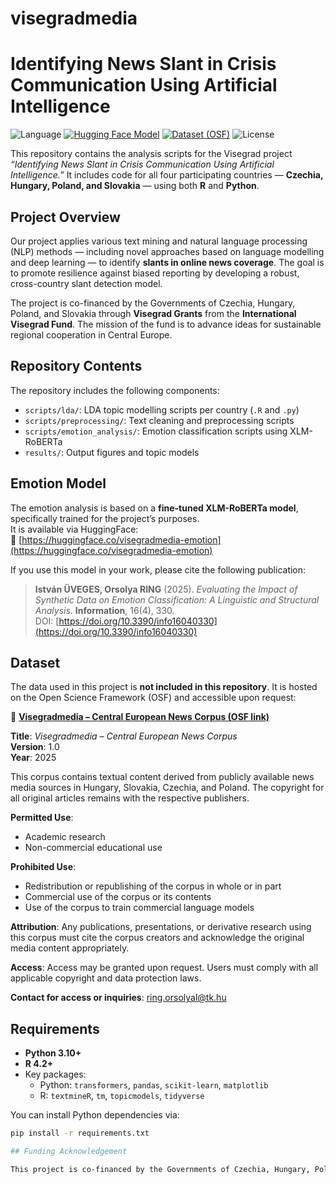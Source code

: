 # visegradmedia

# Identifying News Slant in Crisis Communication Using Artificial Intelligence

![Language](https://img.shields.io/badge/languages-R%20%7C%20Python-blue.svg)
[![Hugging Face Model](https://img.shields.io/badge/HF-model-visegradmedia--emotion-orange)](https://huggingface.co/visegradmedia-emotion)
[![Dataset (OSF)](https://img.shields.io/badge/dataset-OSF-green)](https://osf.io/45et2/?view_only=1842a8c679284c909556cb496228f476)
![License](https://img.shields.io/badge/license-research--only-lightgrey)

This repository contains the analysis scripts for the Visegrad project *“Identifying News Slant in Crisis Communication Using Artificial Intelligence.”* It includes code for all four participating countries — **Czechia, Hungary, Poland, and Slovakia** — using both **R** and **Python**.

## Project Overview

Our project applies various text mining and natural language processing (NLP) methods — including novel approaches based on language modelling and deep learning — to identify **slants in online news coverage**. The goal is to promote resilience against biased reporting by developing a robust, cross-country slant detection model.

The project is co-financed by the Governments of Czechia, Hungary, Poland, and Slovakia through **Visegrad Grants** from the **International Visegrad Fund**. The mission of the fund is to advance ideas for sustainable regional cooperation in Central Europe.

## Repository Contents

The repository includes the following components:

- `scripts/lda/`: LDA topic modelling scripts per country (`.R` and `.py`)
- `scripts/preprocessing/`: Text cleaning and preprocessing scripts
- `scripts/emotion_analysis/`: Emotion classification scripts using XLM-RoBERTa
- `results/`: Output figures and topic models

## Emotion Model

The emotion analysis is based on a **fine-tuned XLM-RoBERTa model**, specifically trained for the project’s purposes.  
It is available via HuggingFace:  
🔗 [https://huggingface.co/visegradmedia-emotion](https://huggingface.co/visegradmedia-emotion)

If you use this model in your work, please cite the following publication:

> **István ÜVEGES, Orsolya RING** (2025). *Evaluating the Impact of Synthetic Data on Emotion Classification: A Linguistic and Structural Analysis*. **Information**, 16(4), 330.  
> DOI: [https://doi.org/10.3390/info16040330](https://doi.org/10.3390/info16040330)

## Dataset

The data used in this project is **not included in this repository**. It is hosted on the Open Science Framework (OSF) and accessible upon request:

🔗 **[Visegradmedia – Central European News Corpus (OSF link)](https://osf.io/45et2/?view_only=1842a8c679284c909556cb496228f476)**

**Title**: *Visegradmedia – Central European News Corpus*  
**Version**: 1.0  
**Year**: 2025  

This corpus contains textual content derived from publicly available news media sources in Hungary, Slovakia, Czechia, and Poland. The copyright for all original articles remains with the respective publishers.

**Permitted Use**:
- Academic research  
- Non-commercial educational use  

**Prohibited Use**:
- Redistribution or republishing of the corpus in whole or in part  
- Commercial use of the corpus or its contents  
- Use of the corpus to train commercial language models  

**Attribution**: Any publications, presentations, or derivative research using this corpus must cite the corpus creators and acknowledge the original media content appropriately.

**Access**: Access may be granted upon request. Users must comply with all applicable copyright and data protection laws.

**Contact for access or inquiries**: [ring.orsolyal@tk.hu](mailto:ring.orsolyal@tk.hu)

## Requirements

- **Python 3.10+**
- **R 4.2+**
- Key packages:
  - Python: `transformers`, `pandas`, `scikit-learn`, `matplotlib`
  - R: `textmineR`, `tm`, `topicmodels`, `tidyverse`

You can install Python dependencies via:

```bash
pip install -r requirements.txt

## Funding Acknowledgement

This project is co-financed by the Governments of Czechia, Hungary, Poland, and Slovakia through Visegrad Grants from the International Visegrad Fund. The mission of the fund is to advance ideas for sustainable regional cooperation in Central Europe.


